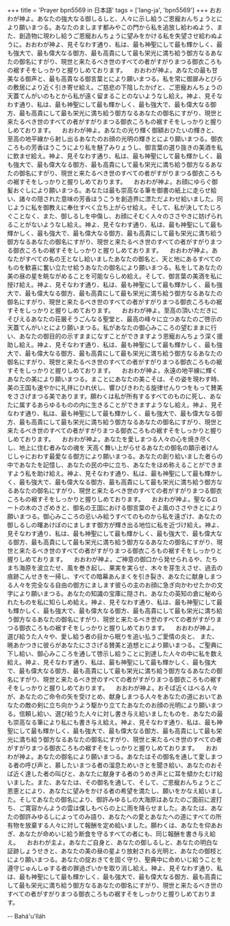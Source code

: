 +++
title = 'Prayer bpn5569 in 日本語'
tags = ['lang-ja', 'bpn5569']
+++
おおわが神よ。あなたの強大なる御しるしと、人々に示し給うご恩寵おんちょうとにより願いまつる。あなたのまします都みやこの門から私を追放し給わぬよう、また、創造物に現わし給うご恩寵おんちょうに望みをかける私を失望させ給わぬように。おおわが神よ、見そなわす通り、私は、最も神聖にして最も輝かしく、最も強大で、最も偉大なる御方、最も高貴にして最も栄光に満ち給う御方なるあなたの御名にすがり、現世と来たるべき世のすべての者がすがりまつる御衣ころもの裾すそをしっかりと握りしめております。
　おおわが神よ。あなたの最も甘美なる御声と、最も高貴なる御言葉とにより願いまつる。私を常に御扉みとびらの敷居により近く引き寄せ給え。ご慈悲の下陰したかげと、ご恩寵おんちょうの天蓋てんがいのもとから私が遠く留まることのないようなし給え。神よ、見そなわす通り、私は、最も神聖にして最も輝かしく、最も強大で、最も偉大なる御方、最も高貴にして最も栄光に満ち給う御方なるあなたの御名にすがり、現世と来たるべき世のすべての者がすがりまつる御衣ころもの裾すそをしっかりと握りしめております。
　おおわが神よ。あなたの光り輝く御額おひたいの輝きと、至高の地平線から射し出るあなたのお顔の光明の輝きとにより願いまつる。御衣ころもの芳香ほうこうにより私を魅了みりょうし、御言葉の選り抜きの美酒を私に飲ませ給え。神よ、見そなわす通り、私は、最も神聖にして最も輝かしく、最も強大で、最も偉大なる御方、最も高貴にして最も栄光に満ち給う御方なるあなたの御名にすがり、現世と来たるべき世のすべての者がすがりまつる御衣ころもの裾すそをしっかりと握りしめております。
　おおわが神よ。お顔にゆらぐ御髪おぐしにより願いまつる。あなたは最も崇高なる筆を御書の紙上に走らせ給い、諸々の隠された意味の芳香ほうこうを創造界に漂ただよわせ給いました。同じように私を御教えに奉仕すべく立ち上がらせ給え。そして、私が決してたじろぐことなく、また、御しるしを中傷し、お顔にそむく人々のささやきに妨げられることがないようなし給え。神よ、見そなわす通り、私は、最も神聖にして最も輝かしく、最も強大で、最も偉大なる御方、最も高貴にして最も栄光に満ち給う御方なるあなたの御名にすがり、現世と来たるべき世のすべての者がすがりまつる御衣ころもの裾すそをしっかりと握りしめております。
　おおわが神よ。あなたがすべての名の王となし給いましたあなたの御名と、天と地にあるすべてのものを歓喜に奮い立たせ給うあなたの御名により願いまつる。私をしてあなたの美の昼の星を眺ながめることを可能ならしめ給え。そして、御言葉の美酒を私に授け給え。神よ、見そなわす通り、私は、最も神聖にして最も輝かしく、最も強大で、最も偉大なる御方、最も高貴にして最も栄光に満ち給う御方なるあなたの御名にすがり、現世と来たるべき世のすべての者がすがりまつる御衣ころもの裾すそをしっかりと握りしめております。
　おおわが神よ。至高の頂いただきにそびえるあなたの荘厳そうごんなる聖堂と、最高の峰々に立つあなたのご啓示の天蓋てんがいとにより願いまつる。私があなたの御心みこころの望むままに行い、あなたの御目的の示すままになすことができますよう恩寵おんちょう深く援助し給え。神よ、見そなわす通り、私は、最も神聖にして最も輝かしく、最も強大で、最も偉大なる御方、最も高貴にして最も栄光に満ち給う御方なるあなたの御名にすがり、現世と来たるべき世のすべての者がすがりまつる御衣ころもの裾すそをしっかりと握りしめております。
　おおわが神よ。永遠の地平線に輝くあなたの美により願いまつる。まことにあなたの美こそは、その姿を現わす時、美の王国も速やかに礼拝にひれ伏し、響ひびきわたる旋律せんりつをもって賛美をささげまつる美であります。願わくは私が所有するすべてのものに死し、あなたに属するあらゆるものの内に生きることができますようなし給え。神よ、見そなわす通り、私は、最も神聖にして最も輝かしく、最も強大で、最も偉大なる御方、最も高貴にして最も栄光に満ち給う御方なるあなたの御名にすがり、現世と来たるべき世のすべての者がすがりまつる御衣ころもの裾すそをしっかりと握りしめております。
　おおわが神よ。あなたを愛しまつる人々の心を焼き尽くし、地上に住む者みなの魂を
天高く舞い上がらせるあなたの御名の顕示者けんじしゃにおわす最愛なる御方により願いまつる。あなたの創り給いました者らの中であなたを記憶し、あなたの民の中に立ち、あなたをほめ称えることができますよう私を助け給え。神よ、見そなわす通り、私は、最も神聖にして最も輝かしく、最も強大で、最も偉大なる御方、最も高貴にして最も栄光に満ち給う御方なるあなたの御名にすがり、現世と来たるべき世のすべての者がすがりまつる御衣ころもの裾すそをしっかりと握りしめております。
　おおわが神よ。聖なるロートの木のさざめきと、御名の王国における御言葉のそよ風のささやきとにより願いまつる。御心みこころの忌いみ給うすべてのものから私を遠ざけ、あなたの御しるしの曙あけぼのにまします御方が輝き出る地位に私を近づけ給え。神よ、見そなわす通り、私は、最も神聖にして最も輝かしく、最も強大で、最も偉大なる御方、最も高貴にして最も栄光に満ち給う御方なるあなたの御名にすがり、現世と来たるべき世のすべての者がすがりまつる御衣ころもの裾すそをしっかりと握りしめております。
　おおわが神よ。ご神意の御口から発せられるや、たちまち海原を波立たせ、風を巻き起し、果実を実らせ、木々を芽生えさせ、過去の痕跡こんせきを一掃し、すべての暗幕あんまくを引き裂き、あなたに献身しまつる人々を完全なる自由の御方にまします彼らの主のお顔に急ぎ向かわせたかの文字により願いまつる。あなたの知識の宝庫に隠され、あなたの英知の倉に秘められたものを私に知らしめ給え。神よ、見そなわす通り、私は、最も神聖にして最も輝かしく、最も強大で、最も偉大なる御方、最も高貴にして最も栄光に満ち給う御方なるあなたの御名にすがり、現世と来たるべき世のすべての者がすがりまつる御衣ころもの裾すそをしっかりと握りしめております。
　おおわが神よ。選び給うた人々や、愛し給う者の目から眠りを追い払うご愛情の炎と、
また、暁あかつきに彼らがあなたにささげる賛美と追想とにより願いまつる。ご聖典に下し給い、御心みこころを通して啓示し給うことに到達した人々の中に私を数え給え。神よ、見そなわす通り、私は、最も神聖にして最も輝かしく、最も強大で、最も偉大なる御方、最も高貴にして最も栄光に満ち給う御方なるあなたの御名にすがり、現世と来たるべき世のすべての者がすがりまつる御衣ころもの裾すそをしっかりと握りしめております。
　おおわが神よ。おそば近くはべる人々が、あなたのご命令の矢を受けとめ、献身しまつる人々をあなたの道においてあなたの敵の剣に立ち向かうよう駆かり立てたあなたのお顔の光明により願いまつる。信頼し給い、選び給うた人々に対し書き与え給いましたものを、あなたの最も崇高なる筆により私にも書き与え給え。神よ、見そなわす通り、私は、最も神聖にして最も輝かしく、最も強大で、最も偉大なる御方、最も高貴にして最も栄光に満ち給う御方なるあなたの御名にすがり、現世と来たるべき世のすべての者がすがりまつる御衣ころもの裾すそをしっかりと握りしめております。
　おおわが神よ。あなたの御名により願いまつる。あなたはその御名を通して愛しまつる者の呼び声と、慕したいまつる者の溜息ためいきとを聞き給い、あなたのおそば近く達した者の叫びと、あなたに献身する者のうめき声とに耳を傾かたむけ給いました。また、あなたは、その御名を通して、そして、ご恩寵おんちょうとご恩恵とにより、あなたに望みをかける者の希望を満たし、願いをかなえ給いました。そしてあなたの御名により、御許みゆるしの大海原はあなたのご面前に波打ち、ご寛容かんようの雲は僕しもべらの上に雨を降らせました。あなたは、あなたの御許みゆるしによってのみ語り、あなたへの愛とあなたへの道にすべての所有物を放棄する人々に対して報酬を定め給いました。願わくは、あなたを仰あおぎ、あなたが命めいじ給う断食を守るすべての者にも、同じ報酬を書き与え給え。
　おおわが主よ。あなたご自身と、あなたの御しるしと、あなたの明白な証跡しょうせきと、あなたの美の昼の星より放射される光明と、あなたの御枝とにより願いまつる。あなたの掟おきてを固く守り、聖典中に命めいじ給うことを遵守じゅんしゅする者の罪過ざいかを取り消し給え。神よ、見そなわす通り、私は、最も神聖にして最も輝かしく、最も強大で、最も偉大なる御方、最も高貴にして最も栄光に満ち給う御方なるあなたの御名にすがり、現世と来たるべき世のすべての者がすがりまつる御衣ころもの裾すそをしっかりと握りしめております。

-- Bahá'u'lláh
